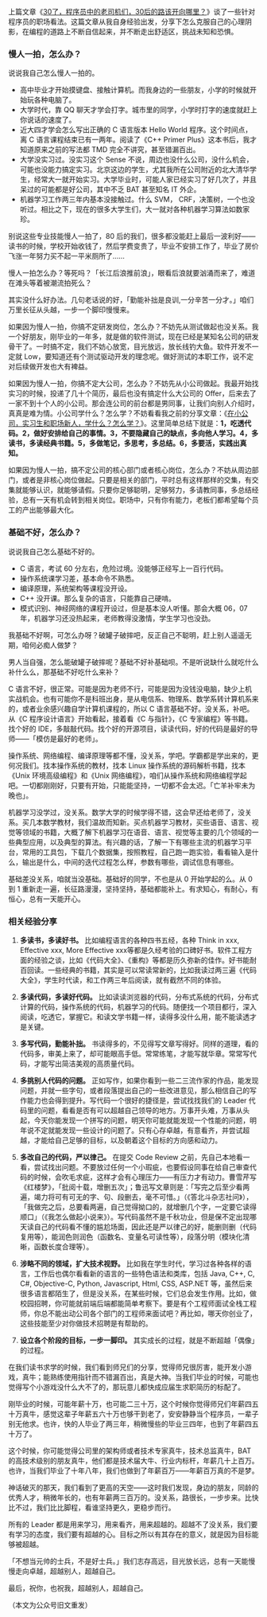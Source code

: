 上篇文章《[30了，程序员中的老司机们，30后的路该开向哪里？](http://mp.weixin.qq.com/s?__biz=MjM5ODIzNDQ3Mw==&mid=2649967573&idx=1&sn=3e0f3adcbe77d58147c6bc6108b58db3&chksm=beca3bd389bdb2c56b82229112f53325131f95a07ba27b13a90ac7171e017a5fa1dca30e25b2&scene=21#wechat_redirect)》谈了一些针对程序员的职场看法。这篇文章从我自身经验出发，分享下怎么克服自己的心理阴影，在编程的道路上不断自信起来，并不断走出舒适区，挑战未知和恐惧。

### 慢人一拍，怎么办？

说说我自己怎么慢人一拍的。

-   高中毕业才开始摸键盘、接触计算机。而我身边的一些朋友，小学的时候就开始玩各种电脑了。
-   大学时代，靠 QQ 聊天才学会打字。城市里的同学，小学时打字的速度就赶上你说话的速度了。
-   近大四才学会怎么写出正确的 C 语言版本 Hello World 程序。这个时间点，离 C 语言课程结束已有一两年。阅读了《C++ Primer Plus》这本书后，我才知道原来之前的写法都 TMD 完全不讲究，甚至错漏百出。
-   大学没实习过。没实习这个 Sense 不说，周边也没什么公司，没什么机会，可能也没能力搞定实习。北京这边的学生，尤其我所在公司附近的北大清华学生，经常大一就开始实习。大学毕业时，可能人家已经实习了好几次了，并且呆过的可能都是好公司，其中不乏 BAT 甚至知名 IT 外企。
-   机器学习工作两三年内基本没接触过。什么 SVM， CRF，决策树，一个也没听过。相比之下，现在的很多大学生们，大一就对各种机器学习算法如数家珍。

别说这些专业技能慢人一拍了，80 后的我们，很多都没能赶上最后一波利好——读书的时候，学校开始收钱了，然后学费变贵了，毕业不安排工作了，毕业了房价飞涨一年努力买不起一平米厕所了……

慢人一拍怎么办？等死吗？「长江后浪推前浪」，眼看后浪就要汹涌而来了，难道在滩头等着被潮流拍死么？

其实没什么好办法。几句老话说的好，「勤能补拙是良训,一分辛苦一分才。」咱们万里长征从头越，一步一个脚印慢慢来。

如果因为慢人一拍，你搞不定研发岗位，怎么办？不妨先从测试做起也没关系。我一个好朋友，刚毕业的一年多，就是做的软件测试，现在已经是某知名公司的研发骨干了。一时搞不定，我们不妨心放宽，目光放远，放长线钓大鱼。软件开发不一定就 Low，要知道还有个测试驱动开发的理念呢。做好测试的本职工作，说不定对后续做开发也大有裨益。
  
如果因为慢人一拍，你搞不定大公司，怎么办？不妨先从小公司做起。我最开始找实习的时候，投递了几十个简历，最后也没有搞定什么大公司的 Offer，后来去了一家不到十个人的小公司。那会连公司的前台都是男同事，让我们向别人介绍时，真真是难为情。小公司学什么？怎么学？不妨看看我之前的分享文章：《[在小公司，实习生和职场新人，学什么？怎么学？](http://mp.weixin.qq.com/s?__biz=MzI3NzE1NDcyNQ==&mid=2247484322&idx=1&sn=1886dfe6a3013b834b96e0cab8471efe&chksm=eb6bdd68dc1c547e840ecc413a5eb90a1888dae9b43e208e00d6901fc39954f210c8438b1aef&scene=21#wechat_redirect)》。这里简单总结下就是：**1，吃透代码。2，做好安排给自己的事情。3，不要隐藏自己的缺点，多向他人学习。4，多读书，多读经典书籍。5，多做笔记，多思考，多总结。6，多要活，实践出真知。**

如果因为慢人一拍，搞不定公司的核心部门或者核心岗位，怎么办？不妨从周边部门，或者是非核心岗位做起。只要是相关的部门，平时总有这样那样的交集，有交集就能够认识，就能够请假。只要你足够聪明，足够努力，多请教同事，多总结经验，总有一天有机会转到相关岗位。职场中，只有你有能力，老板们都希望每个员工的产出能够最大化。

### 基础不好，怎么办？

说说我自己怎么基础不好的。

-   C 语言，考试 60 分左右，危险过境。没能够正经写上一百行代码。
-   操作系统课学习差，基本命令不熟悉。
-   编译原理，系统架构等课程没开设。
-   C++ 没开课。那么复杂的语言，只能靠自己硬啃。
-   模式识别、神经网络的课程开设过，但是基本没人听懂。那会大概 06，07年，机器学习还没热起来，老师教得没激情，学生学习也没劲。

我基础不好啊，可怎么办呀？破罐子破摔吧，反正自己不聪明，赶上别人遥遥无期，咱何必痴人做梦？

男人当自强，怎么能破罐子破摔呢？基础不好补基础呗。不是听说缺什么就吃什么补什么么，那基础不好吃什么来补？

C 语言不好，很正常。可能是因为老师不行，可能是因为没钱没电脑，缺少上机实战机会。也有可能你不是科班出身，是从电信系、物理系、数学系转计算机系来的，或者业余感兴趣自学计算机课程的，所以 C 语言基础不好。没关系，补吧。从《C 程序设计语言》开始看起，接着看《C 与指针》，《C 专家编程》等书籍。找个好的 IDE，多敲敲代码。找个好的开源项目，读读代码，好的代码是最好的导师——「模仿是最好的老师」。

操作系统、网络编程、编译原理等都不懂，没关系，学吧。学霸都是学出来的，更何况我们。找本操作系统的教材，找本 Linux 操作系统的源码解析书籍，找本《Unix 环境高级编程》和《Unix 网络编程》，咱们从操作系统和网络编程学起吧。一切都刚刚好，只要有开始，只能能坚持，一切都不会太迟。「亡羊补牢未为晚也」。

机器学习没学过，没关系。数学大学的时候学得不错，这会早还给老师了，没关系。买几本数学教材，我们温故而知新。买点机器学习教材，买些语音、语言、视觉等领域的书籍，大概了解下机器学习在语音、语言、视觉等主要的几个领域的一些典型应用，以及典型的算法。有兴趣的话，了解一下有哪些主流的机器学习平台，常用的工具包，下载几个数据集，按照教程，自己跑一跑实验，看看输入是什么，输出是什么，中间的迭代过程怎么样，参数有哪些，调试信息有哪些。

基础差没关系，咱就当没基础。基础好的同学，不也是从 0 开始学起的么。从 0 到 1 重新走一遍，长征路漫漫，坚持坚持，基础都能补上。有求知心，有耐心，有恒心，总有一天能开心。

### 相关经验分享

1.  **多读书，多读好书。** 比如编程语言的各种四书五经，各种 Think in xxx, Effective xxx, More Effective xxx等都是久经考验的口碑好书。软件工程方面的经验之谈，比如《代码大全》、《重构》等都是历久弥新的佳作。好书能耐百回读。一些经典的书籍，其实是可以常读常新的，比如我读过两三遍《代码大全》，学生时代读，和工作两三年后阅读，就有截然不同的体验。
      
2.  **多读代码，多读好代码。** 比如读读浏览器的代码，分布式系统的代码，分布式计算的代码，操作系统的代码，机器学习的代码。随便找一个项目都行，深入阅读，吃透它，掌握它。和读文学书籍一样，读得多没什么用，能不能读透才是关键。

3.  **多写代码，勤能补拙。** 书读得多的，不见得写文章写得好。同样的道理，看的代码多，审美上来了，却可能眼高手低。常常练笔，才能写就华章。常常写代码，才能写出简洁美观的高质量代码。
    
4.  **多挑别人代码的问题。** 正如写作，如果你看到一些二三流作家的作品，能发现问题，并就一些字句，或者段落提出自己的一些改进意见，那么相信自己的写作能力也会得到提升。写代码一个很好的捷径是，尝试找找我们的 Leader 代码里的问题，看看是否有可以超越自己领导的地方。万事开头难，万事从头起，今天你能发现一个拼写的问题，明天你可能就能发现一个性能的问题，明年说不定就能发现一些设计的问题了。只有心存卓越，有意看齐，并尝试超越，才能给自己足够的目标，以及朝着这个目标的方向感和动力。

5.  **多改自己的代码，严以律己。** 在提交 Code Review 之前，先自己本地看一看，尝试找出问题。不要放过任何一个小瑕疵，也要假设同事在给自己审查代码的时候，会吹毛求疵，这样才会有心理压力——有压力才有动力。曹雪芹写《红楼梦》，「批阅十载，增删五次」；鲁迅写文章则是：「写完之后至少看两遍，竭力将可有可无的字、句、段删去，毫不可惜。」（《答北斗杂志社问》），「我做完之后，总要看两遍，自己觉得拗口的，就增删几个字，一定要它读得顺口」（《我怎么做起小说来》）。写代码虽然不是千秋功业，但是保不定出现哪天读自己的代码看不懂的尴尬场面，因此还是严以律己的好，能删则删（代码复用等），能润色则润色（函数名、变量名可读性等），段落分明（模块化清晰，函数长度合理等）。

6.  **涉略不同的领域，扩大技术视野。** 比如我在学生时代，学习过各种各样的语言，工作后也偶尔看看新的语言的一些特色语法和类库，包括 Java, C++, C, C#, Objective-C, Python, Javascript, Html, CSS, ASP.NET 等，虽然后来很多语言都陌生了，但是没关系，在某些时候，它们总会发生作用。比如，做校园招聘，你可能就前端后端都能简单考察下。要是有个工程师面试全栈工程师，你总不能出动公司各个部门的工程师来面试吧？再比如，哪天你创业了，这些技能至少对你做技术招聘是有帮助的。
    
7.  **设立各个阶段的目标，一步一脚印。** 其实成长的过程，就是不断超越「偶像」的过程。
    
在我们读书求学的时候，我们看到师兄们的分享，觉得师兄很厉害，能开发小游戏，真牛；能熟练使用指针而不错漏百出，真是大神。当我们毕业的时候，可能也觉得写个小游戏没什么大不了的，那玩意儿都快成应届生求职简历的标配了。
    
刚毕业的时候，可能年薪十万，也可能二三十万，这个时候你觉得师兄们年薪四五十万真牛，感觉这辈子年薪五六十万也够干到老了，安安静静当个程序员，一辈子别无他求。也许，快的人毕业了两三年，稍微慢些的毕业三四年，也到了年薪四五十万了。
    
这个时候，你可能觉得公司里的架构师或者技术专家真牛，技术总监真牛，BAT 的高技术级别的朋友真牛，他们都是技术届大牛、行业内标杆，年薪几十上百万。也许，当我们毕业了十年八年，我们也做到了年薪百万——年薪百万真的不是梦。
    
神话破灭的那天，我们看到了更高的天空——这时我们发现，身边的朋友，同龄的优秀人才，稍微年长的，也有年薪两三百万的。没关系，路很长，一步步来。比快比不过，我们比比脚程，看谁坚持更久，更稳步而行。

所有的 Leader 都是用来学习，用来看齐，用来超越的。超越不了没关系，我们要有学习的态度，我们要有超越的心。目标之所以有其存在的意义，就是因为目标能够被超越。

「不想当元帅的士兵，不是好士兵。」我们志存高远，目光放长远，总有一天能慢慢走向卓越，超越别人，超越自己。

最后，祝你，也祝我，超越别人，超越自己。

  （本文为公众号旧文重发）
<!--stackedit_data:
eyJoaXN0b3J5IjpbMTIwMTYxNTY5OF19
-->